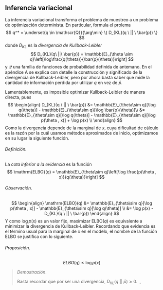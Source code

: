 ## Inferencia variacional

La inferencia variacional transforma el problema de muestreo a un problema de optimización determinista. En particular, formula el prolema
$$
q^* = \underset{q \in \mathscr{Q}}{\arg\min} \{ D_{KL}(q \ || \ \bar{p})  \}
$$
donde $D_{KL}$ es la *divergencia de Kullback-Leibler*
$$
D_{KL}(q\ ||\ \bar{p}) = \mathbb{E}_{\theta \sim q}\left[\log\frac{q(\theta)}{\bar{p}(\theta)}\right]
$$
 y  $\mathscr{Q}$ una familia de funciones de probabilidad definida de antemano. En el apéndice A se explica con detalle la construcción y significado de la divergencia de Kullback-Leibler, pero por ahora basta saber que mide la cantidad de información perdida por utilizar $q$ en vez de $\bar{p}$. 

Lamentablemente, es imposible optimizar Kullback-Leibler de manera directa, pues
$$
\begin{align}
D_{KL}(q \ || \ \bar{p}) &= \mathbb{E}_{\theta\sim q}[\log q(\theta)] - 
	\mathbb{E}_{\theta\sim q}[\log \bar{p}(\theta)]\\ 
&= \mathbb{E}_{\theta\sim q}[\log q(\theta)] - 
	\mathbb{E}_{\theta\sim q}[\log p(\theta , x)] + \log p(x) \\
\end{align}
$$
Como la divergencia depende de la marginal de $x$, cuya dificultad de cálculo es la razón por la cuál usamos métodos aproximados de inicio, optimizamos en su lugar la siguiente función.

###### Definición.

La *cota inferior a la evidencia* es la función 
$$
\mathrm{ELBO}(q) = \mathbb{E}_{\theta\sim q}\left[\log \frac{p(\theta , x)}{q(\theta)}\right]
$$
###### Observación.

$$
\begin{align}
\mathrm{ELBO}(q) &= \mathbb{E}_{\theta\sim q}[\log p(\theta , x)] - 
	\mathbb{E}_{\theta\sim q}[\log q(\theta)] \\
&= \log p(x) - D_{KL}(q \ || \ \bar{p})
\end{align}
$$
Y como $\log p(x)$ es un valor fijo, maximizar $\mathrm{ELBO}(q)$  es equivalente a minimizar la divergencia de Kullback-Leibler. Recordando que evidencia es el término usual para la marginal de $x$ en el modelo, el nombre de la función $\mathrm{ELBO}$ se justifica con lo siguiente.

###### Proposición.

$$
ELBO(q) \leq \log p(x)
$$
> *Demostración*.
>
> Basta recordar que por ser una divergencia, $D_{KL}(q\ ||\ \bar{p}) \geq 0. \ \ _\square$ 



